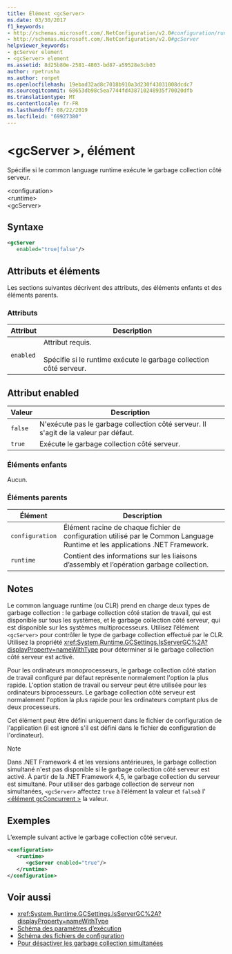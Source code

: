 ```yaml
---
title: Élément <gcServer>
ms.date: 03/30/2017
f1_keywords:
- http://schemas.microsoft.com/.NetConfiguration/v2.0#configuration/runtime/gcServer
- http://schemas.microsoft.com/.NetConfiguration/v2.0#gcServer
helpviewer_keywords:
- gcServer element
- <gcServer> element
ms.assetid: 8d25b80e-2581-4803-bd87-a59528e3cb03
author: rpetrusha
ms.author: ronpet
ms.openlocfilehash: 19ebad32ad8c7018b910a3d230f43031008dcdc7
ms.sourcegitcommit: 68653db98c5ea7744fd438710248935f70020dfb
ms.translationtype: MT
ms.contentlocale: fr-FR
ms.lasthandoff: 08/22/2019
ms.locfileid: "69927380"
---
```

# <a name="gcserver-element"></a>\<gcServer >, élément
Spécifie si le common language runtime exécute le garbage collection côté serveur.  
  
 \<configuration>  
\<runtime>  
\<gcServer>  
  
## <a name="syntax"></a>Syntaxe  
  
```xml  
<gcServer    
   enabled="true|false"/>  
```  
  
## <a name="attributes-and-elements"></a>Attributs et éléments  
 Les sections suivantes décrivent des attributs, des éléments enfants et des éléments parents.  
  
### <a name="attributes"></a>Attributs  
  
|Attribut|Description|  
|---------------|-----------------|  
|`enabled`|Attribut requis.<br /><br /> Spécifie si le runtime exécute le garbage collection côté serveur.|  
  
## <a name="enabled-attribute"></a>Attribut enabled  
  
|Valeur|Description|  
|-----------|-----------------|  
|`false`|N'exécute pas le garbage collection côté serveur. Il s'agit de la valeur par défaut.|  
|`true`|Exécute le garbage collection côté serveur.|  
  
### <a name="child-elements"></a>Éléments enfants  
 Aucun.  
  
### <a name="parent-elements"></a>Éléments parents  
  
|Élément|Description|  
|-------------|-----------------|  
|`configuration`|Élément racine de chaque fichier de configuration utilisé par le Common Language Runtime et les applications .NET Framework.|  
|`runtime`|Contient des informations sur les liaisons d’assembly et l’opération garbage collection.|  
  
## <a name="remarks"></a>Notes  
 Le common language runtime (ou CLR) prend en charge deux types de garbage collection : le garbage collection côté station de travail, qui est disponible sur tous les systèmes, et le garbage collection côté serveur, qui est disponible sur les systèmes multiprocesseurs. Utilisez l’élément `<gcServer>` pour contrôler le type de garbage collection effectué par le CLR. Utilisez la propriété <xref:System.Runtime.GCSettings.IsServerGC%2A?displayProperty=nameWithType> pour déterminer si le garbage collection côté serveur est activé.  
  
 Pour les ordinateurs monoprocesseurs, le garbage collection côté station de travail configuré par défaut représente normalement l'option la plus rapide. L'option station de travail ou serveur peut être utilisée pour les ordinateurs biprocesseurs. Le garbage collection côté serveur est normalement l'option la plus rapide pour les ordinateurs comptant plus de deux processeurs.  
  
 Cet élément peut être défini uniquement dans le fichier de configuration de l'application (il est ignoré s'il est défini dans le fichier de configuration de l'ordinateur).  
  
> [!NOTE]
> Dans .NET Framework 4 et les versions antérieures, le garbage collection simultané n'est pas disponible si le garbage collection côté serveur est activé. À partir de la .NET Framework 4,5, le garbage collection du serveur est simultané. Pour utiliser des garbage collection de serveur non simultanées, `<gcServer>` affectez `true` à l’élément la valeur et `false`à l' [ \<élément gcConcurrent >](gcconcurrent-element.md) la valeur.  
  
## <a name="example"></a>Exemples  
 L’exemple suivant active le garbage collection côté serveur.  
  
```xml  
<configuration>  
   <runtime>  
      <gcServer enabled="true"/>  
   </runtime>  
</configuration>  
```  
  
## <a name="see-also"></a>Voir aussi

- <xref:System.Runtime.GCSettings.IsServerGC%2A?displayProperty=nameWithType>
- [Schéma des paramètres d’exécution](index.md)
- [Schéma des fichiers de configuration](../index.md)
- [Pour désactiver les garbage collection simultanées](gcconcurrent-element.md#to-disable-background-garbage-collection)
